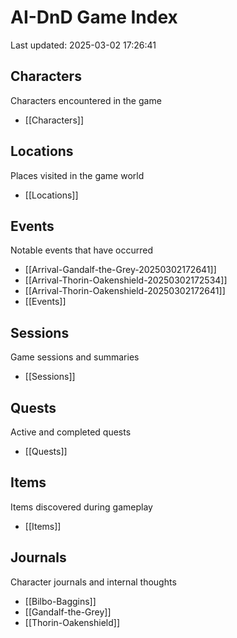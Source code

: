 # AI-DnD Game Index

Last updated: 2025-03-02 17:26:41

## Characters

Characters encountered in the game

- [[Characters]]

## Locations

Places visited in the game world

- [[Locations]]

## Events

Notable events that have occurred

- [[Arrival-Gandalf-the-Grey-20250302172641]]
- [[Arrival-Thorin-Oakenshield-20250302172534]]
- [[Arrival-Thorin-Oakenshield-20250302172641]]
- [[Events]]

## Sessions

Game sessions and summaries

- [[Sessions]]

## Quests

Active and completed quests

- [[Quests]]

## Items

Items discovered during gameplay

- [[Items]]

## Journals

Character journals and internal thoughts

- [[Bilbo-Baggins]]
- [[Gandalf-the-Grey]]
- [[Thorin-Oakenshield]]


